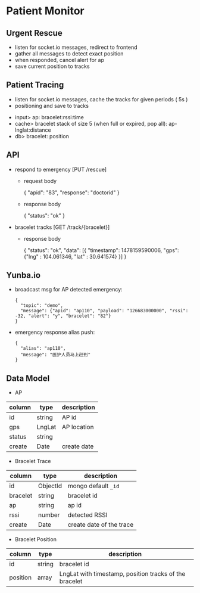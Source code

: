 # Patient Monitor

## Urgent Rescue

- listen for socket.io messages, redirect to frontend
- gather all messages to detect exact position
- when responded, cancel alert for ap
- save current position to tracks


## Patient Tracing

- listen for socket.io messages, cache the tracks for given periods ( 5s )
- positioning and save to tracks

> 
  - input> ap: bracelet:rssi:time
  - cache> bracelet stack of size 5 (when full or expired, pop all): ap-lnglat:distance
  - db> bracelet: position


## API

- respond to emergency [PUT /rescue]

  - request body
  
      {
        "apid": "83",
        "response": "doctorid"
      }
  
  
  - response body
  
      {
        "status": "ok"
      }

- bracelet tracks [GET /track/{bracelet}]

  - response body

      {
        "status": "ok",
        "data": [{
          "timestamp": 1478159590006,
          "gps": {"lng" : 104.061346, "lat" : 30.641574}
        }]
      }

## Yunba.io
      
- broadcast msg for AP detected emergency:

      {
        "topic": "demo",
        "message": {"apid": "ap110", "payload": "126683000000", "rssi": -32, "alert": "y", "bracelet": "82"}
      }

- emergency response alias push:

      {
        "alias": "ap110",
        "message": "医护人员马上赶到"
      }

## Data Model

- AP

column | type | description
-------|------|------------
id | string | AP id
gps | LngLat | AP location
status | string | 
create | Date | create date


- Bracelet Trace

column | type | description
-------|------|------------
id | ObjectId | mongo default `_id`
bracelet | string | bracelet id
ap | string | ap id
rssi | number | detected RSSI
create | Date | create date of the trace


- Bracelet Position

column | type | description
-------|------|------------
id | string | bracelet id
position | array | LngLat with timestamp, position tracks of the bracelet


